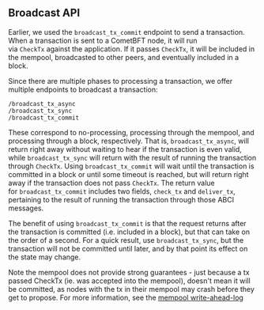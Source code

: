 Broadcast API
-------------

Earlier, we used the `broadcast_tx_commit` endpoint to send a transaction. When a transaction is sent to a CometBFT node, it will run via `CheckTx` against the application. If it passes `CheckTx`, it will be included in the mempool, broadcasted to other peers, and eventually included in a block.

Since there are multiple phases to processing a transaction, we offer multiple endpoints to broadcast a transaction:

```
/broadcast_tx_async
/broadcast_tx_sync
/broadcast_tx_commit

```

These correspond to no-processing, processing through the mempool, and processing through a block, respectively. That is, `broadcast_tx_async`, will return right away without waiting to hear if the transaction is even valid, while `broadcast_tx_sync` will return with the result of running the transaction through `CheckTx`. Using `broadcast_tx_commit` will wait until the transaction is committed in a block or until some timeout is reached, but will return right away if the transaction does not pass `CheckTx`. The return value for `broadcast_tx_commit` includes two fields, `check_tx` and `deliver_tx`, pertaining to the result of running the transaction through those ABCI messages.

The benefit of using `broadcast_tx_commit` is that the request returns after the transaction is committed (i.e. included in a block), but that can take on the order of a second. For a quick result, use `broadcast_tx_sync`, but the transaction will not be committed until later, and by that point its effect on the state may change.

Note the mempool does not provide strong guarantees - just because a tx passed CheckTx (ie. was accepted into the mempool), doesn't mean it will be committed, as nodes with the tx in their mempool may crash before they get to propose. For more information, see the [mempool write-ahead-log](https://docs.cometbft.com/v0.38/core/running-in-production#mempool-wal)